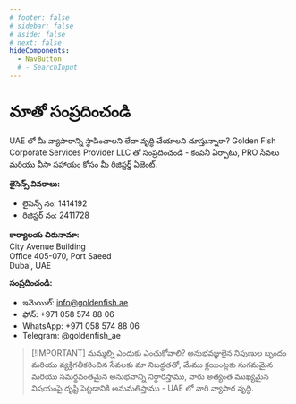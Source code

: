 ```yaml
---
# footer: false
# sidebar: false
# aside: false
# next: false
hideComponents:
  - NavButton
  # - SearchInput
---
```


<!-- <p>
  <img src="/img/Logo.avif" alt="లోగో" width="100" height="100" style="margin-left: 50%;">
</p> -->

# మాతో సంప్రదించండి

UAE లో మీ వ్యాపారాన్ని స్థాపించాలని లేదా వృద్ధి చేయాలని చూస్తున్నారా? Golden Fish Corporate Services Provider LLC తో సంప్రదించండి - కంపెనీ ఏర్పాటు, PRO సేవలు మరియు వీసా సహాయం కోసం మీ రిజిస్టర్డ్ ఏజెంట్.

**లైసెన్స్ వివరాలు:**

- లైసెన్స్ నం: 1414192
- రిజిస్టర్ నం: 2411728

**కార్యాలయ చిరునామా:**  
City Avenue Building  
Office 405-070, Port Saeed  
Dubai, UAE

**సంప్రదించండి:**

- ఇమెయిల్: info@goldenfish.ae
- ఫోన్: +971 058 574 88 06
- WhatsApp: +971 058 574 88 06
- Telegram: @goldenfish_ae

<!-- WhatsApp us at [+971 058 574 88 06](https://wa.me/message/KDLD4FZVW7EUC1)
Telegram us at [@goldenfish_ae](https://t.me/goldenfish_ae) -->

> [!IMPORTANT] మమ్మల్ని ఎందుకు ఎంచుకోవాలి?
> అనుభవజ్ఞులైన నిపుణుల బృందం మరియు వ్యక్తిగతీకరించిన సేవలకు మా నిబద్ధతతో, మేము క్లయింట్లకు సుగమమైన మరియు సమర్థవంతమైన అనుభవాన్ని నిర్ధారిస్తాము, వారు అత్యంత ముఖ్యమైన విషయంపై దృష్టి పెట్టడానికి అనుమతిస్తాము - UAE లో వారి వ్యాపార వృద్ధి.

<ContactForm buttonText="నిపుణుడితో మాట్లాడండి" />